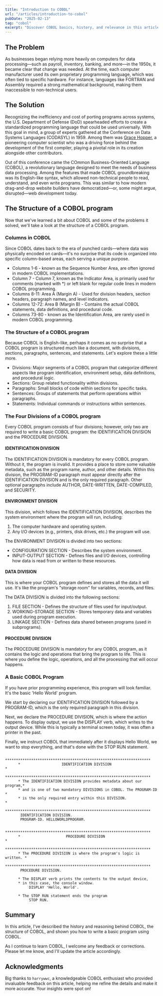 ```yaml
---
title: "Introduction to COBOL"
url: "/articles/introduction-to-cobol"
pubDate: "2025-02-13"
tag: "cobol"
excerpt: "Discover COBOL basics, history, and relevance in this article. Learn why this enduring language still matters in modern tech."
---
```

## The Problem
As businesses began relying more heavily on computers for data processing—such as payroll, inventory, banking, and more—in the 1950s, it became clear that change was needed. At the time, each computer manufacturer used its own proprietary programming language, which was often tied to specific hardware. For instance, languages like FORTRAN and Assembly required a strong mathematical background, making them inaccessible to non-technical users.

## The Solution
Recognizing the inefficiency and cost of porting programs across systems, the U.S. Department of Defense (DoD) spearheaded efforts to create a standardized programming language that could be used universally. With this goal in mind, a group of experts gathered at the Conference on Data Systems Languages (CODASYL) in 1959. Among them was [Grace Hopper](https://en.wikipedia.org/wiki/Grace_Hopper), a pioneering computer scientist who was a driving force behind the development of the first compiler, playing a pivotal role in its creation alongside other contributors.

Out of this conference came the COmmon Business-Oriented Language (COBOL), a revolutionary language designed to meet the needs of business data processing. Among the features that made COBOL groundbreaking was its English-like syntax, which allowed non-technical people to read, understand, and even write programs. This was similar to how modern drag-and-drop website builders have democratized—or, some might argue, disrupted—web development today.

## The Structure of a COBOL program
Now that we've learned a bit about COBOL and some of the problems it solved, we'll take a look at the structure of a COBOL program.

### Columns in COBOL
Since COBOL dates back to the era of punched cards—where data was physically encoded on cards—it's no surprise that its code is organized into specific column-based areas, each serving a unique purpose.

* Columns 1-6 - known as the Sequence Number Area, are often ignored in modern COBOL implementations.
* Column 7 - Column 7, known as the Indicator Area, is primarily used for comments (marked with *) or left blank for regular code lines in modern COBOL programming.
* Columns 8-11: Area A (Margin A) - Used for division headers, section headers, paragraph names, and level indicators.
* Columns 12-72: Area B (Margin B) - Contains the actual COBOL statements, data definitions, and procedural code.
* Columns 73-80 - known as the Identification Area, are rarely used in modern COBOL programming.

### The Structure of a COBOL program
Because COBOL is English-like, perhaps it comes as no surprise that a COBOL program is structured much like a document, with divisions, sections, paragraphs, sentences, and statements. Let's explore these a little more.

* Divisions: Major segments of a COBOL program that categorize different aspects like program identification, environment setup, data definitions, and procedural logic.
* Sections: Group related functionality within divisions.
* Paragraphs: Small blocks of code within sections for specific tasks.
* Sentences: Groups of statements that perform operations within paragraphs.
* Statements: Individual commands or instructions within sentences.

### The Four Divisions of a COBOL program
Every COBOL program consists of four divisions; however, only two are required to write a basic COBOL program: the IDENTIFICATION DIVISION and the PROCEDURE DIVISION.

#### IDENTIFICATION DIVISION
The IDENTIFICATION DIVISION is mandatory for every COBOL program. Without it, the program is invalid. It provides a place to store some valuable metadata, such as the program name, author, and other details. Within this division, the PROGRAM-ID paragraph must appear directly after the IDENTIFICATION DIVISION and is the only required paragraph. Other optional paragraphs include AUTHOR, DATE-WRITTEN, DATE-COMPILED, and SECURITY.

#### ENVIRONMENT DIVISION
This division, which follows the IDENTIFICATION DIVISION, describes the system environment where the program will run, including:

1. The computer hardware and operating system.
1. Any I/O devices (e.g., printers, disk drives, etc.) the program will use.

The ENVIRONMENT DIVISION is divided into two sections:

* CONFIGURATION SECTION - Describes the system environment.
* INPUT-OUTPUT SECTION - Defines files and I/O devices, controlling how data is read from or written to these resources.

#### DATA DIVISION
This is where your COBOL program defines and stores all the data it will use. It's like the program's "storage room" for variables, records, and files.

The DATA DIVISION is divided into the following sections:

1. FILE SECTION - Defines the structure of files used for input/output.
1. WORKING-STORAGE SECTION - Stores temporary data and variables used during program execution.
1. LINKAGE SECTION - Defines data shared between programs (used in subprograms).

#### PROCEDURE DIVISION
The PROCEDURE DIVISION is mandatory for any COBOL program, as it contains the logic and operations that bring the program to life. This is where you define the logic, operations, and all the processing that will occur happens.

### A Basic COBOL Program
If you have prior programming experience, this program will look familiar. It's the basic 'Hello World' program.

We start by declaring our IDENTIFICATION DIVISION followed by a PROGRAM-ID, which is the only required paragraph in this division.

Next, we declare the PROCEDURE DIVISION, which is where the action happens. To display output, we use the DISPLAY verb, which writes to the output device. While this is typically a terminal screen today, it was often a printer in the past.

Finally, we instruct COBOL that immediately after it displays Hello World, we want to stop everything, and that's done with the STOP RUN statement.

```cobol
      *******************************************************************
      *                   IDENTIFICATION DIVISION                       *
      *******************************************************************
      * The IDENTIFICATION DIVISION provides metadata about our program,*
      * and is one of two mandatory DIVISIONS in COBOL. The PROGRAM-ID  *
      * is the only required entry within this DIVISION.                *
      *******************************************************************
       IDENTIFICATION DIVISION.
       PROGRAM-ID. HELLOWORLDPROGRAM.
      
      *******************************************************************
      *                     PROCEDURE DIVISION                          *
      *******************************************************************
      * The PROCEDURE DIVISION is where the program's logic is written. *
      *******************************************************************
       PROCEDURE DIVISION.

      * The DISPLAY verb prints the contents to the output device,
      * in this case, the console window.
           DISPLAY 'Hello, World'.

      * The STOP RUN statement ends the program
           STOP RUN.
```

## Summary
In this article, I've described the history and reasoning behind COBOL, the structure of COBOL, and shown you how to write a basic program using COBOL.

As I continue to learn COBOL, I welcome any feedback or corrections. Please let me know, and I'll update the article accordingly. 

## Acknowledgments
Big thanks to `harrywwc`, a knowledgeable COBOL enthusiast who provided invaluable feedback on this article, helping me refine the details and make it more accurate. Your insights were spot on!